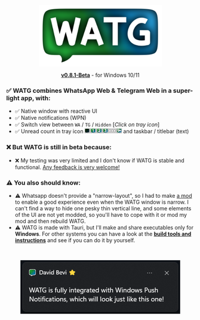 <p align="center">
  <img src="https://github.com/DavidBevi/WATG/blob/main/src-tauri/src/icons/watg-title.png" width="330pt" align="center">
  <div align="center"><a href="https://github.com/DavidBevi/WATG/blob/main/executables/WATG-0.8.1-Beta.exe?raw=true"><b>v0.8.1-Beta</b></a> - for Windows 10/11</div>
</p>

### ✅ WATG combines WhatsApp Web & Telegram Web in a super-light app, with:
- ✅ Native window with reactive UI<br/>
- ✅ Native notifications (WPN)<br/>
- ✅ Switch view between `WA` / `TG` / `Hidden` [*Click on tray icon*]<br/>
- ✅ Unread count in tray icon <img src="https://github.com/DavidBevi/WATG/blob/main/src-tauri/src/icons/tray-preview.png" height="13px"> and taskbar / titlebar (text)

### ❌ But WATG is still in beta because:
- ❌ My testing was very limited and I don't know if WATG is stable and functional. [Any feedback is very welcome!](https://github.com/DavidBevi/WATG/issues/new)

### ⚠️ You also should know:
- ⚠️ Whatsapp doesn't provide a "narrow-layout", so I had to make [a mod](https://github.com/DavidBevi/violentmonkey-scripts/blob/main/whatsapp-web-responsive.js) to enable a good experience even when the WATG window is narrow. I can't find a way to hide one pesky thin vertical line, and some elements of the UI are not yet modded, so you'll have to cope with it or mod my mod and then rebuild WATG.
- ⚠️ WATG is made with Tauri, but I'll make and share executables only for **Windows**. For other systems you can have a look at the [**build tools and instructions**](https://github.com/DavidBevi/WATG/blob/main/src-tauri) and see if you can do it by yourself.

<br/>

<p align="center">
  <img src="https://github.com/DavidBevi/WATG/blob/main/src-tauri/src/icons/toast-example.png">
</p>

<br/>
<br/>
